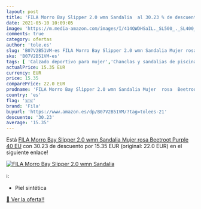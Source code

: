 ```yaml
---
layout: post
title: 'FILA Morro Bay Slipper 2.0 wmn Sandalia  al 30.23 % de descuento'
date: 2021-05-10 10:09:05
image: 'https://m.media-amazon.com/images/I/414QWDHSaIL._SL500_._SL400_.jpg'
comments: true
category: ofertas
author: 'tole.es'
slug: 'B07V2B51VM-es FILA Morro Bay Slipper 2.0 wmn Sandalia Mujer rosa...'
sku: 'B07V2B51VM-es'
tags: [ 'Calzado deportivo para mujer','Chanclas y sandalias de piscina para mujer','Zapatillas y calzado deportivo para mujer','Zapatos','Zapatos para mujer','Zapatos planos de mujer','Zapatos y complementos','fila','sandalia', ]
actualPrice: 15.35 EUR
currency: EUR
price: 15.35
comparePrice: 22.0 EUR
prodname: 'FILA Morro Bay Slipper 2.0 wmn Sandalia Mujer  rosa  Beetroot Purple   40 EU'
country: 'es'
flag: '🇪🇸'
brand: 'Fila'
buyurl: 'https://www.amazon.es/dp/B07V2B51VM/?tag=tolees-21'
descuento: '30.23'
average: '15.35'
---
```


Está [FILA Morro Bay Slipper 2.0 wmn Sandalia Mujer  rosa  Beetroot Purple   40 EU](https://www.amazon.es/dp/B07V2B51VM/?tag=tolees-21) con 30.23 de descuento por 15.35 EUR (original: 22.0 EUR) en el siguiente enlace!

[![FILA Morro Bay Slipper 2.0 wmn Sandalia ](https://m.media-amazon.com/images/I/414QWDHSaIL._SL500_._SL400_.jpg)](https://www.amazon.es/dp/B07V2B51VM/?tag=tolees-21)

ℹ️:

- Piel sintética

[🛒 Ver la oferta!!](https://www.amazon.es/dp/B07V2B51VM/?tag=tolees-21)
